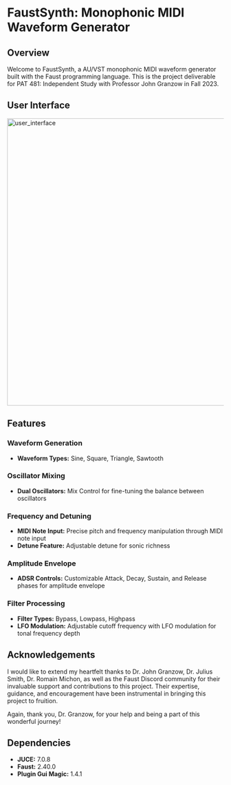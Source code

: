 # FaustSynth: Monophonic MIDI Waveform Generator

## Overview
Welcome to FaustSynth, a AU/VST monophonic MIDI waveform generator built with the Faust programming language. This is the project deliverable for PAT 481: Independent Study with Professor John Granzow in Fall 2023.

## User Interface
<img width="668" alt="user_interface" src="https://github.com/RealAlexZ/FaustSynth/assets/97690118/cbf5dfae-8ba0-44bc-9207-b24896c6e97e">

## Features

### Waveform Generation
- **Waveform Types:** Sine, Square, Triangle, Sawtooth

### Oscillator Mixing
- **Dual Oscillators:** Mix Control for fine-tuning the balance between oscillators

### Frequency and Detuning
- **MIDI Note Input:** Precise pitch and frequency manipulation through MIDI note input
- **Detune Feature:** Adjustable detune for sonic richness

### Amplitude Envelope
- **ADSR Controls:** Customizable Attack, Decay, Sustain, and Release phases for amplitude envelope

### Filter Processing
- **Filter Types:** Bypass, Lowpass, Highpass
- **LFO Modulation:** Adjustable cutoff frequency with LFO modulation for tonal frequency depth

## Acknowledgements
I would like to extend my heartfelt thanks to Dr. John Granzow, Dr. Julius Smith, Dr. Romain Michon, as well as the Faust Discord community for their invaluable support and contributions to this project. Their expertise, guidance, and encouragement have been instrumental in bringing this project to fruition.

Again, thank you, Dr. Granzow, for your help and being a part of this wonderful journey!

## Dependencies
- **JUCE:** 7.0.8
- **Faust:** 2.40.0
- **Plugin Gui Magic:** 1.4.1
